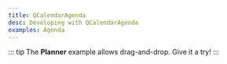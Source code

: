 ```yaml
---
title: QCalendarAgenda
desc: Developing with QCalendarAgenda
examples: Agenda
---
```


<script import>
import QCalendarAgendaApi from '@quasar/quasar-ui-qcalendar/dist/api/QCalendarAgenda.json'
</script>

<MarkdownApi :api="QCalendarAgendaApi" name="QCalendarAgenda"/>

<MarkdownExample title="Dark" file="AgendaDark" no-github no-edit/>
<MarkdownExample title="Alignment" file="AgendaAlignment" no-github no-edit/>
<MarkdownExample title="Cell Width" file="AgendaCellWidth" no-github no-edit/>
<MarkdownExample title="Column Count" file="AgendaColumnCount" no-github no-edit/>
<MarkdownExample title="Column Options" file="AgendaColumnOptions" no-github no-edit/>
<MarkdownExample title="Date Type" file="AgendaDateType" no-github no-edit/>
<MarkdownExample title="Day Week - Max Days" file="AgendaDayWeekMaxDays" no-github no-edit/>
<MarkdownExample title="Disabled Before After" file="AgendaDisabledBeforeAfter" no-github no-edit/>
<MarkdownExample title="Disabled Days" file="AgendaDisabledDays" no-github no-edit/>
<MarkdownExample title="Disabled Weekdays" file="AgendaDisabledWeekdays" no-github no-edit/>
<MarkdownExample title="First Day Monday" file="AgendaFirstDayMonday" no-github no-edit/>
<MarkdownExample title="Five Day Workweek" file="AgendaFiveDayWorkweek" no-github no-edit/>
<MarkdownExample title="Locale" file="AgendaLocale" no-github no-edit/>
<MarkdownExample title="No Active Date" file="AgendaNoActiveDate" no-github no-edit/>
<MarkdownExample title="Now" file="AgendaNow" no-github no-edit/>
<MarkdownExample title="Theme" file="AgendaTheme" no-github no-edit/>

::: tip
The **Planner** example allows drag-and-drop. Give it a try!
:::
<MarkdownExample title="Planner" file="AgendaPlanner" no-github no-edit/>
